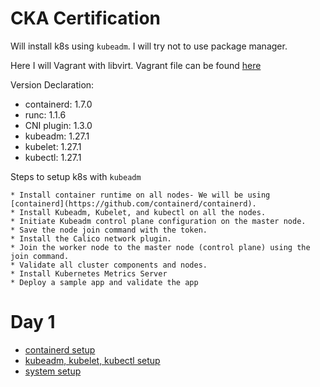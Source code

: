 # CKA Certification

Will install k8s using `kubeadm`. I will try not to use package manager.

Here I will Vagrant with libvirt. Vagrant file can be found [here](https://github.com/SakibFarhad/VagrantBook/tree/master/k8s_cka)

Version Declaration:

* containerd: 1.7.0
* runc: 1.1.6
* CNI plugin: 1.3.0
* kubeadm: 1.27.1
* kubelet: 1.27.1
* kubectl: 1.27.1

Steps to setup k8s with `kubeadm`

```
* Install container runtime on all nodes- We will be using [containerd](https://github.com/containerd/containerd).
* Install Kubeadm, Kubelet, and kubectl on all the nodes.
* Initiate Kubeadm control plane configuration on the master node.
* Save the node join command with the token.
* Install the Calico network plugin.
* Join the worker node to the master node (control plane) using the join command.
* Validate all cluster components and nodes.
* Install Kubernetes Metrics Server
* Deploy a sample app and validate the app
```

# Day 1
* [containerd setup](containerd.md)
* [kubeadm, kubelet, kubectl setup](kube_tools.md)
* [system setup](system_setup.md)
